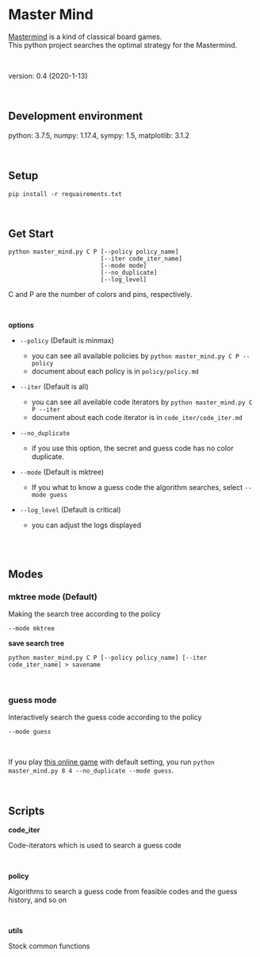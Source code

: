 # Master Mind

[Mastermind](https://en.wikipedia.org/wiki/Mastermind_(board_game)) is a kind of classical board games.<br>
This python project searches the optimal strategy for the Mastermind.

<br>

version: 0.4 (2020-1-13)

<br>

## Development environment

python: 3.7.5, numpy: 1.17.4, sympy: 1.5, matplotlib: 3.1.2

<br>

## Setup

```
pip install -r requairements.txt
```

<br>

## Get Start

```
python master_mind.py C P [--policy policy_name]
                          [--iter code_iter_name]
                          [--mode mode]
                          [--no_duplicate]
                          [--log_level]
```

C and P are the number of colors and pins, respectively.

<br>

**options**

+ `--policy` (Default is minmax)
  + you can see all available policies by  `python master_mind.py C P --policy`
  + document about each policy is in `policy/policy.md`
+ `--iter` (Default is all)
  + you can see all aveilable code iterators by  `python master_mind.py C P --iter`
  + document about each code iterator is in `code_iter/code_iter.md`
+ `--no_duplicate`

  + if you use this option, the secret and guess code has no color duplicate.
+ `--mode` (Default is mktree)

  + If you what to know a guess code the algorithm searches, select `--mode guess`
+ `--log_level` (Default is critical)
  + you can adjust the logs displayed



<br>

<br>

## Modes

### mktree mode (Default)

Making the search tree according to the policy

`--mode mktree`

**save search tree**

`python master_mind.py C P [--policy policy_name] [--iter code_iter_name] > savename`

<br>

### guess mode

Interactively search the guess code according to the policy

`--mode guess`

<br>

If you play [this online game](https://www.webgamesonline.com/mastermind/) with default setting, you run `python master_mind.py 8 4 --no_duplicate --mode guess`.

<br>

## Scripts

**code_iter**

Code-iterators which is used to search a guess code

<br>

**policy**

Algorithms to search a guess code from feasible codes and the guess history, and so on

<br>

**utils**

Stock common functions

